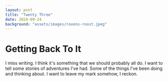 ```yaml
---
layout: post
title: "Twenty Three"
date: 2024-09-24
background: "assets/images/ravens-roost.jpeg"
---
```


# Getting Back To It

I miss writing. I think it's something that we should probably all do. I want to tell some stories of adventures I've had. Some of the things I've been doing and thinking about. I want to leave my mark somehow, I reckon. 



